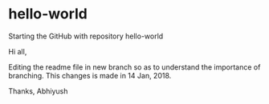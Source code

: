 # hello-world
Starting the GitHub with repository hello-world

Hi all, 

Editing the readme file in new branch so as to understand the importance of branching. This changes is made in 14 Jan, 2018. 

Thanks,
Abhiyush
